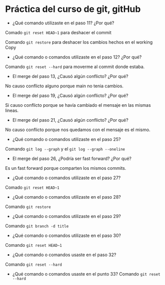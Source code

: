 # Práctica del curso de git, gitHub

- ¿Qué comando utilizaste en el paso 11? ¿Por qué?

Comado `git reset HEAD~1` para deshacer el commit

Comando `git restore` para deshacer los cambios hechos en el working Copy


- ¿Qué comando o comandos utilizaste en el paso 12? ¿Por qué?

Comando `git reset --hard` para moverme al commit donde estaba.


- El merge del paso 13, ¿Causó algún conflicto? ¿Por qué?

No causo conflicto alguno porque main no tenia cambios.


- El merge del paso 19, ¿Causó algún conflicto? ¿Por qué?

Si causo conflicto porque se havía cambiado el mensaje en las mismas lineas.


- El merge del paso 21, ¿Causó algún conflicto? ¿Por qué?

No causo conflicto porque nos quedamos con el mensaje es el mismo.


- ¿Qué comando o comandos utilizaste en el paso 25?

Comando `git log --graph` y el `git log --graph --oneline`


- El merge del paso 26, ¿Podría ser fast forward? ¿Por qué?

Es un fast forward porque comparten los mismos commits.


- ¿Qué comando o comandos utilizaste en el paso 27?

Comado `git reset HEAD~1`


- ¿Qué comando o comandos utilizaste en el paso 28?

Comando `git restore` 


- ¿Qué comando o comandos utilizaste en el paso 29?

Comando `git branch -d title`


- ¿Qué comando o comandos utilizaste en el paso 30?

Comando `git reset HEAD~1`


- ¿Qué comando o comandos usaste en el paso 32?

Comando `git reset --hard`


- ¿Qué comando o comandos usaste en el punto 33?
Comando `git reset --hard`


